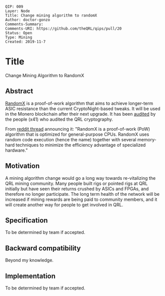 	QIP: 009  
	Layer: Node
	Title: Change mining algorithm to randomX
	Author: doctor-gonzo
	Comments-Summary: 
	Comments-URI: https://github.com/theQRL/qips/pull/20
	Status: Open  
	Type: Mining
	Created: 2019-11-7

# Title

Change Mining Algorithm to RandomX

## Abstract

[RandomX](https://github.com/tevador/RandomX) is a proof-of-work algorithm that aims to achieve longer-term ASIC resistance than the current CryptoNight-based tweaks.
It will be used in the Monero blockchain after their next upgrade. It has been [audited](https://ostif.org/four-audits-of-randomx-for-monero-and-arweave-have-been-completed-results/) by the people (x41) who audited the QRL cryptography.

From [reddit thread](https://www.reddit.com/r/Monero/comments/aovypq/randomx_asic_resistant_pow_community_feedback/) announcing it: "RandomX is a proof-of-work (PoW) algorithm that is optimized for general-purpose CPUs. RandomX uses random code execution (hence the name) together with several memory-hard techniques to minimize the efficiency advantage of specialized hardware."


## Motivation

A mining algorithm change would go a long way towards re-vitalizing the QRL mining community. Many people built rigs or pointed rigs at QRL initially but have seen their returns crushed by ASICs and FPGAs, and therefore no longer participate. The long term health of the network will be increased if mining rewards are being paid to community members, and it will create another way for people to get involved in QRL.


## Specification

To be determined by team if accepted.


## Backward compatibility

Beyond my knowledge.


## Implementation

To be determined by team if accepted.
